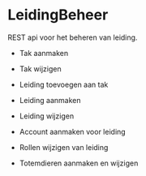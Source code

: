 # LeidingBeheer

REST api voor het beheren van leiding.

- Tak aanmaken
- Tak wijzigen
- Leiding toevoegen aan tak

- Leiding aanmaken
- Leiding wijzigen
- Account aanmaken voor leiding
- Rollen wijzigen van leiding

- Totemdieren aanmaken en wijzigen
